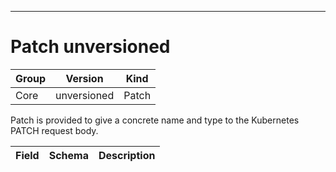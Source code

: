 

-----------
# Patch unversioned



Group        | Version     | Kind
------------ | ---------- | -----------
Core | unversioned | Patch







Patch is provided to give a concrete name and type to the Kubernetes PATCH request body.



Field        | Schema     | Description
------------ | ---------- | -----------






